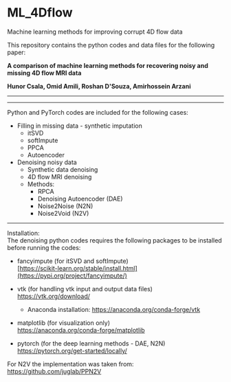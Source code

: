 # ML_4Dflow
Machine learning methods for improving corrupt 4D flow data

This repository contains the python codes and data files for the following paper:

**A comparison of machine learning methods for recovering noisy and missing 4D flow MRI data**

**Hunor Csala, Omid Amili, Roshan D'Souza, Amirhossein Arzani**

___

___

Python and PyTorch codes are included for the following cases:
* Filling in missing data - synthetic imputation
    * itSVD
    * softImpute
    * PPCA
    * Autoencoder
* Denoising noisy data 
    * Synthetic data denoising
    * 4D flow MRI denoising
    * Methods:
        * RPCA
        * Denoising Autoencoder (DAE)
        * Noise2Noise (N2N)
        * Noise2Void (N2V)
     
___

Installation:\
The denoising python codes requires the following packages to be installed before running the codes:

* fancyimpute (for itSVD and softImpute)\
[https://scikit-learn.org/stable/install.html](https://pypi.org/project/fancyimpute/)

* vtk (for handling vtk input and output data files)\
https://vtk.org/download/
    * Anaconda installation: https://anaconda.org/conda-forge/vtk

* matplotlib (for visualization only)\
https://anaconda.org/conda-forge/matplotlib

* pytorch (for the deep learning methods - DAE, N2N)\
https://pytorch.org/get-started/locally/

For N2V the implementation was taken from: https://github.com/juglab/PPN2V
